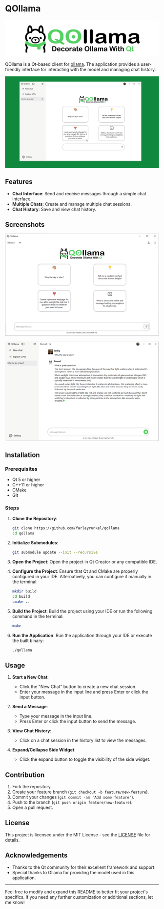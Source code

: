 # QOllama

![image](./resources/images/qollama-text.png)

QOllama is a Qt-based client for [ollama](https://github.com/ollama/ollama). The application provides a user-friendly interface for interacting with the model and managing chat history.

![video](./resources/images/QOllama.gif)

## Features

- **Chat Interface**: Send and receive messages through a simple chat interface.
- **Multiple Chats**: Create and manage multiple chat sessions.
- **Chat History**: Save and view chat history.

## Screenshots

![image](./resources/images/welcome.png)

![image](./resources/images/talk.png)

## Installation

### Prerequisites

- Qt 5 or higher
- C++11 or higher
- CMake
- Git

### Steps

1. **Clone the Repository**:
    ```sh
    git clone https://github.com/farleyrunkel/qollama
    cd qollama
    ```

2. **Initialize Submodules**:
    ```sh
    git submodule update --init --recursive
    ```

3. **Open the Project**:
    Open the project in Qt Creator or any compatible IDE.

4. **Configure the Project**:
    Ensure that Qt and CMake are properly configured in your IDE. Alternatively, you can configure it manually in the terminal:
    ```sh
    mkdir build
    cd build
    cmake ..
    ```

5. **Build the Project**:
    Build the project using your IDE or run the following command in the terminal:
    ```sh
    make
    ```

6. **Run the Application**:
    Run the application through your IDE or execute the built binary:
    ```sh
    ./qollama
    ```

## Usage

1. **Start a New Chat**:
   - Click the "New Chat" button to create a new chat session.
   - Enter your message in the input line and press Enter or click the input button.

2. **Send a Message**:
   - Type your message in the input line.
   - Press Enter or click the input button to send the message.

3. **View Chat History**:
   - Click on a chat session in the history list to view the messages.

4. **Expand/Collapse Side Widget**:
   - Click the expand button to toggle the visibility of the side widget.

## Contribution

1. Fork the repository.
2. Create your feature branch (`git checkout -b feature/new-feature`).
3. Commit your changes (`git commit -am 'Add some feature'`).
4. Push to the branch (`git push origin feature/new-feature`).
5. Open a pull request.

## License

This project is licensed under the MIT License - see the [LICENSE](LICENSE.txt) file for details.

## Acknowledgements

- Thanks to the Qt community for their excellent framework and support.
- Special thanks to Ollama for providing the model used in this application.

---

Feel free to modify and expand this README to better fit your project's specifics. If you need any further customization or additional sections, let me know!